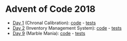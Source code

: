 # Advent of Code 2018

- [Day 1](https://adventofcode.com/2018/day/1) (Chronal Calibration): [code](day01/Day1.java) - [tests](../../../test/kotlin/aoc2018/day1/Day1Test.java)
- [Day 2](https://adventofcode.com/2018/day/2) (Inventory Management System): [code](day02/Day2.java) - [tests](../../../test/kotlin/aoc2018/day2/Day2Test.java)
- [Day 9](https://adventofcode.com/2018/day/9) (Marble Mania): [code](day09/Day9.kt) - [tests](../../../test/kotlin/aoc2018/day9/Day9KtTest.kt)
